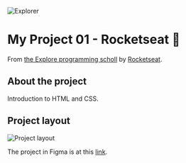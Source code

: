 ![Explorer](https://efficient-sloth-d85.notion.site/image/https%3A%2F%2Fs3-us-west-2.amazonaws.com%2Fsecure.notion-static.com%2F74dec54c-b44a-4c7e-adbd-f8a069b98b7b%2FCapa_Notion_-_Explorer.png?table=block&id=19dfbff7-b19c-47c5-9a28-6afa37d42543&spaceId=08f749ff-d06d-49a8-a488-9846e081b224&width=2000&userId=&cache=v2)

# My Project 01 - Rocketseat 🚀

From [the Explore programming scholl](https://www.rocketseat.com.br/explorer) by [Rocketseat](https://www.rocketseat.com.br/).

## About the project

Introduction to HTML and CSS.

## Project layout

![Project layout](https://user-images.githubusercontent.com/120471137/244013926-d11abe14-028c-483e-b7cd-767e877e8685.png)

The project in Figma is at this [link](https://www.figma.com/file/aoJI2mcN0J92jpIrlegvdg/Explorer---Projeto-01-(Copy)?type=design&t=71U9HTUc0iwtjzxS-1).
